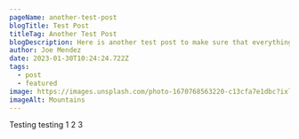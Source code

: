 ```yaml
---
pageName: another-test-post
blogTitle: Test Post
titleTag: Another Test Post
blogDescription: Here is another test post to make sure that everything is sound and smooth
author: Joe Mendez
date: 2023-01-30T10:24:24.722Z
tags:
  - post
  - featured
image: https://images.unsplash.com/photo-1670768563220-c13cfa7e1dbc?ixlib=rb-4.0.3&ixid=MnwxMjA3fDB8MHxwaG90by1wYWdlfHx8fGVufDB8fHx8&auto=format&fit=crop&w=1000&q=80.jpg
imageAlt: Mountains
---
```

Testing testing 1 2 3